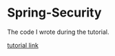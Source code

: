 # Spring-Security

The code I wrote during the tutorial.

[tutorial link](https://www.youtube.com/watch?v=her_7pa0vrg)
